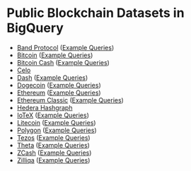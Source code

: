 # Public Blockchain Datasets in BigQuery

- [Band Protocol](https://console.cloud.google.com/bigquery?page=table&t=transactions&d=crypto_band&p=public-data-finance)
    ([Example Queries](https://console.cloud.google.com/marketplace/product/public-data-finance/crypto-band-dataset))
- [Bitcoin](https://console.cloud.google.com/bigquery?page=table&t=transactions&d=crypto_bitcoin&p=bigquery-public-data) 
    ([Example Queries](https://console.cloud.google.com/marketplace/product/bitcoin/crypto-bitcoin))
- [Bitcoin Cash](https://console.cloud.google.com/bigquery?page=table&t=transactions&d=crypto_bitcoin_cash&p=bigquery-public-data)
    ([Example Queries](https://console.cloud.google.com/marketplace/product/bitcoin-cash/crypto-bitcoin-cash))
- [Celo](https://console.cloud.google.com/bigquery?page=table&d=crypto_celo&p=nansen-public-data&t=transactions)
- [Dash](https://console.cloud.google.com/bigquery?page=table&t=transactions&d=crypto_dash&p=bigquery-public-data)
    ([Example Queries](https://console.cloud.google.com/marketplace/product/dash/crypto-dash))
- [Dogecoin](https://console.cloud.google.com/bigquery?page=table&t=transactions&d=crypto_dogecoin&p=bigquery-public-data)
    ([Example Queries](https://console.cloud.google.com/marketplace/product/dogecoin/crypto-dogecoin))
- [Ethereum](https://console.cloud.google.com/bigquery?page=table&t=transactions&d=crypto_ethereum&p=bigquery-public-data)
    ([Example Queries](https://console.cloud.google.com/marketplace/product/ethereum/crypto-ethereum-blockchain))
- [Ethereum Classic](https://console.cloud.google.com/bigquery?page=table&t=transactions&d=crypto_ethereum_classic&p=bigquery-public-data)
    ([Example Queries](https://console.cloud.google.com/marketplace/product/ethereum-classic/crypto-ethereum-classic))
- [Hedera Hashgraph](https://console.cloud.google.com/bigquery?page=table&t=transactions&d=mainnet&p=hedera-etl)
- [IoTeX](https://console.cloud.google.com/bigquery?page=table&t=transactions&d=crypto_iotex&p=public-data-finance)
    ([Example Queries](https://console.cloud.google.com/marketplace/product/public-data-finance/crypto-iotex-dataset))
- [Litecoin](https://console.cloud.google.com/bigquery?page=table&t=transactions&d=crypto_litecoin&p=bigquery-public-data)
    ([Example Queries](https://console.cloud.google.com/marketplace/product/litecoin/crypto-litecoin))
- [Polygon](https://console.cloud.google.com/bigquery?page=table&t=transactions&d=crypto_polygon&p=public-data-finance)
    ([Example Queries](https://console.cloud.google.com/marketplace/product/public-data-finance/crypto-polygon-dataset))
- [Tezos](https://console.cloud.google.com/bigquery?page=table&t=transactions&d=crypto_tezos&p=public-data-finance)
    ([Example Queries](https://console.cloud.google.com/marketplace/product/public-data-finance/crypto-tezos-dataset))
- [Theta](https://console.cloud.google.com/bigquery?page=table&t=transactions&d=crypto_theta&p=public-data-finance)
    ([Example Queries](https://console.cloud.google.com/marketplace/product/public-data-finance/crypto-theta-dataset))
- [ZCash](https://console.cloud.google.com/bigquery?page=table&t=transactions&d=crypto_zcash&p=bigquery-public-data)
    ([Example Queries](https://console.cloud.google.com/marketplace/product/zcash/crypto-zcash))
- [Zilliqa](https://console.cloud.google.com/bigquery?page=table&t=transactions&d=crypto_zilliqa&p=public-data-finance)
    ([Example Queries](https://console.cloud.google.com/marketplace/product/public-data-finance/crypto-zilliqa-dataset))


